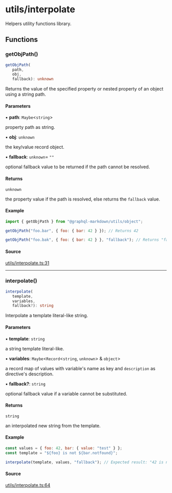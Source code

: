 # utils/interpolate

Helpers utility functions library.

## Functions

### getObjPath()

```ts
getObjPath(
   path,
   obj,
   fallback): unknown
```

Returns the value of the specified property or nested property of an object using a string path.

#### Parameters

▪ **path**: `Maybe`\<`string`\>

property path as string.

▪ **obj**: `unknown`

the key/value record object.

▪ **fallback**: `unknown`= `""`

optional fallback value to be returned if the path cannot be resolved.

#### Returns

`unknown`

the property value if the path is resolved, else returns the `fallback` value.

#### Example

```js
import { getObjPath } from "@graphql-markdown/utils/object";

getObjPath("foo.bar", { foo: { bar: 42 } }); // Returns 42

getObjPath("foo.bak", { foo: { bar: 42 } }, "fallback"); // Returns "fallback"
```

#### Source

[utils/interpolate.ts:31](https://github.com/graphql-markdown/graphql-markdown/blob/main/packages/helpers/src/utils/interpolate.ts#L31)

---

### interpolate()

```ts
interpolate(
   template,
   variables,
   fallback?): string
```

Interpolate a template literal-like string.

#### Parameters

▪ **template**: `string`

a string template literal-like.

▪ **variables**: `Maybe`\<`Record`\<`string`, `unknown`\> & `object`\>

a record map of values with variable's name as key and `description` as directive's description.

▪ **fallback?**: `string`

optional fallback value if a variable cannot be substituted.

#### Returns

`string`

an interpolated new string from the template.

#### Example

```js
const values = { foo: 42, bar: { value: "test" } };
const template = "${foo} is not ${bar.notfound}";

interpolate(template, values, "fallback"); // Expected result: "42 is not fallback",
```

#### Source

[utils/interpolate.ts:64](https://github.com/graphql-markdown/graphql-markdown/blob/main/packages/helpers/src/utils/interpolate.ts#L64)
